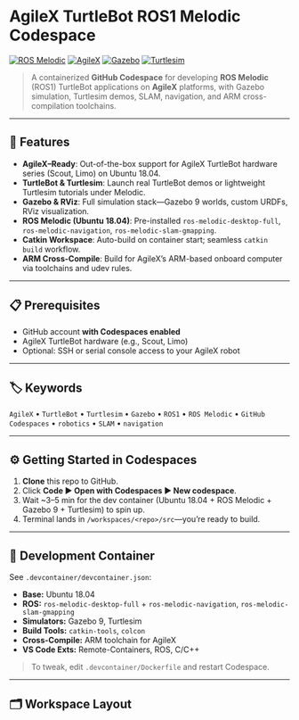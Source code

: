 <!--
<meta name="keywords" content="AgileX, TurtleBot, Turtlesim, Gazebo, ROS1, ROS Melodic, Codespaces, robotics, SLAM, navigation"/>
-->

# AgileX TurtleBot ROS1 Melodic Codespace

[![ROS Melodic](https://img.shields.io/badge/ROS-Melodic-blue)](#) [![AgileX](https://img.shields.io/badge/Platform-AgileX-green)](#) [![Gazebo](https://img.shields.io/badge/Simulator-Gazebo-orange)](#) [![Turtlesim](https://img.shields.io/badge/Simulator-Turtlesim-lightgrey)](#)

> A containerized **GitHub Codespace** for developing **ROS Melodic** (ROS1) TurtleBot applications on **AgileX** platforms, with Gazebo simulation, Turtlesim demos, SLAM, navigation, and ARM cross-compilation toolchains.

---

## 🚀 Features

- **AgileX–Ready**: Out-of-the-box support for AgileX TurtleBot hardware series (Scout, Limo) on Ubuntu 18.04.  
- **TurtleBot & Turtlesim**: Launch real TurtleBot demos or lightweight Turtlesim tutorials under Melodic.  
- **Gazebo & RViz**: Full simulation stack—Gazebo 9 worlds, custom URDFs, RViz visualization.  
- **ROS Melodic (Ubuntu 18.04)**: Pre-installed `ros-melodic-desktop-full`, `ros-melodic-navigation`, `ros-melodic-slam-gmapping`.  
- **Catkin Workspace**: Auto-build on container start; seamless `catkin build` workflow.  
- **ARM Cross-Compile**: Build for AgileX’s ARM-based onboard computer via toolchains and udev rules.

---

## 📋 Prerequisites

- GitHub account **with Codespaces enabled**  
- AgileX TurtleBot hardware (e.g., Scout, Limo)  
- Optional: SSH or serial console access to your AgileX robot

---

## 🏷️ Keywords

`AgileX` • `TurtleBot` • `Turtlesim` • `Gazebo` • `ROS1` • `ROS Melodic` • `GitHub Codespaces` • `robotics` • `SLAM` • `navigation`

---

## ⚙️ Getting Started in Codespaces

1. **Clone** this repo to GitHub.  
2. Click **Code ▶ Open with Codespaces ▶ New codespace**.  
3. Wait ~3–5 min for the dev container (Ubuntu 18.04 + ROS Melodic + Gazebo 9 + Turtlesim) to spin up.  
4. Terminal lands in `/workspaces/<repo>/src`—you’re ready to build.

---

## 🐳 Development Container

See `.devcontainer/devcontainer.json`:

- **Base:** Ubuntu 18.04  
- **ROS:** `ros-melodic-desktop-full` + `ros-melodic-navigation`, `ros-melodic-slam-gmapping`  
- **Simulators:** Gazebo 9, Turtlesim  
- **Build Tools:** `catkin-tools`, `colcon`  
- **Cross-Compile:** ARM toolchain for AgileX  
- **VS Code Exts:** Remote-Containers, ROS, C/C++

> To tweak, edit `.devcontainer/Dockerfile` and restart Codespace.

---

## 🗂 Workspace Layout

